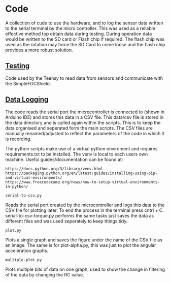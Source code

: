 # Code

A collection of cude to use the hardware, and to log the sensor data written to the serial terminal by the micro controller. This was used as a reliable effective method top obtain data during testing. During operation data would be written to the SD card or Flash chip if required. The flash chip was used as the rotation may force the SD Card to come loose and the flash chip provides a more robust solution.

## [Testing](https://github.com/Harveyn4444/cubesat-reaction-wheel/tree/main/code/testing)
Code used by the Teensy to read data from sensors and communicate with the SimpleFOCShield.

## [Data Logging](https://github.com/Harveyn4444/cubesat-reaction-wheel/tree/main/code/data-logging)
The code reads the serial port the microcontroller is connected to (shown in Arduino IDE) and stores this data in a CSV file. This data/csv file is stored in the data directory and is called again within the scripts. This is to keep the data organised and seperated form the main scripts. The CSV files are manually renamed/adjusted to reflect the parameters of the code in which it is recording.

The python scripts make use of a virtual python enviroment and requires requirements.txt to be installed. The venv is local to each users own machine. Useful guides/documentation can be found at:

```
https://docs.python.org/3/library/venv.html
https://packaging.python.org/en/latest/guides/installing-using-pip-and-virtual-environments/
https://www.freecodecamp.org/news/how-to-setup-virtual-environments-in-python/
```

```
serial-to-csv.py
```
Reads the serial port created by the microcontroller and logs this data to the CSV file for plotting later. To end the process in the terminal press cntrl + C. serial-to-csv-torque.py performs the same tasks just saves the data as different files and was used seperately to keep things tidy.

```
plot.py
```
Plots a single graph and saves the figure under the name of the CSV file as an image. The same is for plot-alpha.py, this was just to plot the angular acceleration graphs.

```
multiple-plot.py
```
Plots multiple bits of data on one graph, used to show the change in filtering of the data by changing the RC value.
